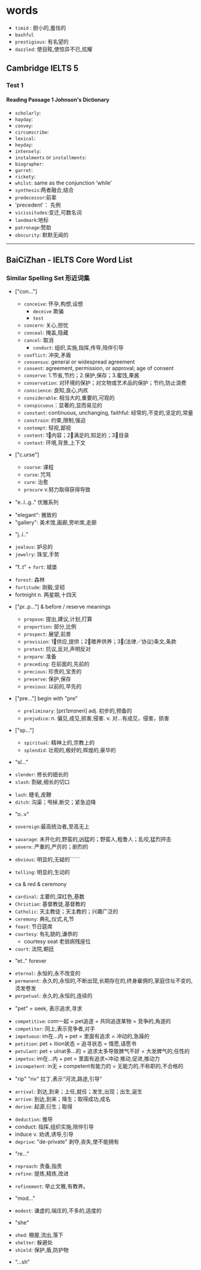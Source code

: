 # words
- `timid` : 胆小的,羞怯的
- `bashful`
- `prestigious`: 有名望的
- `dazzled`: 使目眩,使惊异不已,炫耀
## Cambridge IELTS 5
### Test 1
#### Reading Passage 1 Johnson's Dictionary
- `scholarly`: 
- `hayday`:
- `convey`:
- `circumscribe`:
- `lexical`:
- `heyday`:
- `intensely`:
- `instalments` or `installments`:
- `biographer`:
- `garret`:
- `rickety`:
- `whilst`: same as the conjunction 'while'
- `synthesis`:两者融合,结合
- `predecessor`:前辈
- 'precedent'： 先例
- `vicissitudes`:变迁,可数名词
- `landmark`:地标
- `patronage`:赞助
- `obscurity`: 默默无闻的

---- ---- ---- ---- ---- ---- ---- ----

## BaiCiZhan - IELTS Core Word List

### Similar Spelling Set 形近词集

* ["con..."]

    + `conceive`: 怀孕,构想,设想
        - `deceive` 欺骗
        - `test`
    + `concern`: 关心,担忧
    + `conceal`: 掩盖,隐藏
    + `cancel`: 取消
        - `conduct`: 组织,实施,指挥,传导,陪伴引导
    + `conflict`: 冲突,矛盾
    + `consensus`: general or widespread agreement
    + `consent`: agreement, permission, or approval; age of consent
    + `conserve`: 1.节省,节约；2.保护,保存；3.蜜饯,果酱
    + `conservation`: 对环境的保护；对文物或艺术品的保护；节约,防止浪费
    + `conscience`: 良知,良心,内疚
    + `considerable`: 相当大的,重要的,可观的
    + ``conspicuous``：显著的,显而易见的
    + `constant`: continuous, unchanging, faithful: 经常的,不变的,坚定的,常量
    + `constrain`: 约束,限制,强迫
    + `contempt`: 轻视,鄙视
    + `content`: 1⃣️内容；2⃣️满足的,知足的；3⃣️目录
    + `context`: 环境,背景,上下文

* ["c.urse"]
    + `course`: 课程
    + `curse`: 咒骂
    + `cure`: 治愈
    + ``procure`` v.努力取得获得导致

* "e..l..g.." 优雅系列
+ "elegant": 雅致的
+ "gallery": 美术馆,画廊,旁听席,走廊

* "j..l.."
+ `jealous`: 妒忌的
+ `jewelry`: 珠宝,手势
* "f..t" + `fort`: 城堡
+ `forest`: 森林
+ `fortitude`: 刚毅,坚韧
+ fortnight n. 两星期,十四天

* ["pr..p..."] & before / reserve meanings
    + `propose`: 提出,建议,计划,打算
    + `proportion`: 部分,比例
    + `prospect`: 展望,前景
    + `provision`: 1⃣️供应,提供；2⃣️赡养供养；3⃣️(法律／协议)条文,条款
    + `protest`: 抗议,反对,声明反对
    + `prepare`: 准备
    + `preceding`: 在前面的,先前的
    + `precious`: 珍贵的,宝贵的
    + `preserve`: 保护,保存
    + `previous`: 以前的,早先的


* ["pre..."] begin with "pre"
    + `preliminary`: [prɪˈlɪmɪneri] adj. 初步的,预备的
    + `prejudice`: n. 偏见,成见,损害,侵害. v. 对...有成见，侵害，损害


* ["sp..."]
    + `spiritual`: 精神上的,宗教上的
    + `splendid`: 壮观的,极好的,辉煌的,豪华的

* "sl..."
+ `slender`: 修长的细长的
+ `slash`: 割破,细长的切口
- `lash`: 睫毛,皮鞭
- `ditch`: 沟渠；甩掉,断交；紧急迫降
* "o..v" 
+ `sovereign`:最高统治者,至高无上
- `savarage`: 未开化的,野蛮的,凶猛的；野蛮人,粗鲁人；乱咬,猛烈抨击
- `severe`: 严重的,严厉的；剧烈的
+ `obvious`: 明显的,无疑的``````
- `telling`: 明显的,生动的
* ca & red & ceremony 
+ `cardinal`: 主要的,深红色,基数
+ `Christian`: 基督教徒,基督教的
+ `Catholic`: 天主教徒；天主教的；兴趣广泛的
+ `ceremony`: 典礼,仪式,礼节
+ `feast`: 节日筵席
+ `courtesy`: 有礼貌的,谦恭的
    - courtesy seat 老弱病残座位
+ `court`: 法院,朝廷
* "et.." forever
+ `eternal`: 永恒的,永不改变的
+ `permanent`: 永久的,永恒的,不断出现,长期存在的,终身雇佣的,家庭住址不变的,烫发卷发
+ `perpetual`: 永久的,永恒的,连续的
* "pet" = seek, 表示追求,寻求
+ `competitive`: com一起 + pet追逐 = 共同追逐某物 = 竞争的,角逐的
+ `competitor`: 同上,表示竞争者,对手
+ `impetuous`: im在...内 + pet = 里面有追求 = 冲动的,急躁的
+ `petition`: pet + ition状态 = 追寻状态 = 情愿,请愿书
+ `petulant`: pet + ulnat多...的 = 追求太多导致脾气不好 = 大发脾气的,任性的
+ `impetus`: im在...内 + pet = 里面有追求=冲动 推动,促进,推动力
+ `incompetent`: in无 + competent有能力的 = 无能力的,不称职的,不合格的
* "rip" "riv" 拉丁,表示“河流,路途,引导”
+ `arrival`: 到达,到来；上任,就任；发生,出现；出生,诞生
+ `arrive`: 到达,到来；降生；取得成功,成名
+ `derive`: 起源,衍生；取得
- `deduction`: 推导
- conduct: 指挥,组织实施,陪伴引导
- induce v. 劝诱,诱导,引导
- `deprive`: "de-private" 剥夺,丧失,使不能拥有
 
* "re..."
+ `reproach`: 责备,指责
+ `refine`: 提炼,精炼,改进
- `refinement`: 举止文雅,有教养。
* "mod..."
+ `modest`: 谦虚的,端庄的,不多的,适度的
* "she"
- `shed`: 棚屋,流出,落下
- `shelter`: 躲避处
- `shield`: 保护,盾,防护物
* “...sh”




<!--
vim:nocp:ai:si:et:ts=4:sts=4:sw=4:ft=markdown.pandoc:ff=unix:fenc=utf-8:
EOF
-->
